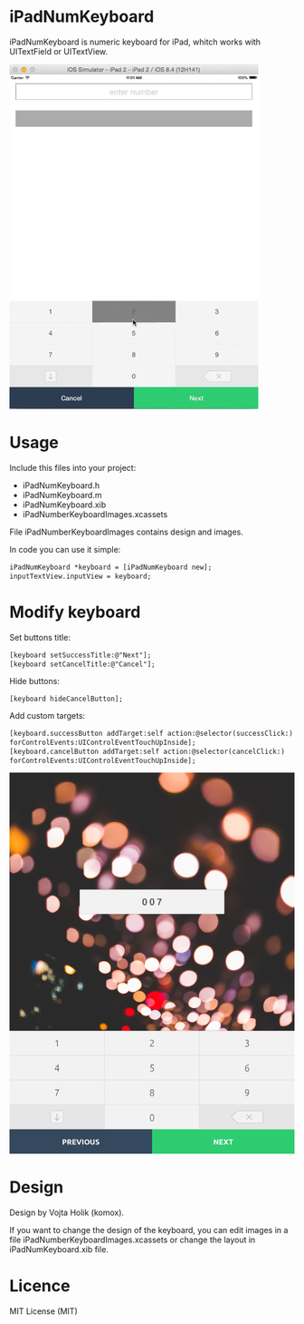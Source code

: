 # iPadNumKeyboard

iPadNumKeyboard is numeric keyboard for iPad, whitch works with UITextField or UITextView. 

![alt tag](https://github.com/zaachi/iPadNumKeyboard/blob/master/readmeImages/ipadkey.gif?raw=true)
 
# Usage

Include this files into your project: 
 
- iPadNumKeyboard.h
- iPadNumKeyboard.m
- iPadNumKeyboard.xib
- iPadNumberKeyboardImages.xcassets
 
File iPadNumberKeyboardImages contains design and images. 
 
In code you can use it simple: 


    iPadNumKeyboard *keyboard = [iPadNumKeyboard new];
    inputTextView.inputView = keyboard;


# Modify keyboard

Set buttons title: 


    [keyboard setSuccessTitle:@"Next"];
    [keyboard setCancelTitle:@"Cancel"];

Hide buttons:


    [keyboard hideCancelButton];

Add custom targets: 


    [keyboard.successButton addTarget:self action:@selector(successClick:) forControlEvents:UIControlEventTouchUpInside];
    [keyboard.cancelButton addTarget:self action:@selector(cancelClick:) forControlEvents:UIControlEventTouchUpInside];

![alt tag](https://github.com/zaachi/iPadNumKeyboard/blob/master/readmeImages/ipadkey.png?raw=true)

# Design

Design by Vojta Holik (komox). 

If you want to change the design of the keyboard, you can edit images in a file iPadNumberKeyboardImages.xcassets  or change the layout in iPadNumKeyboard.xib file.
 
# Licence
 
MIT License (MIT)
